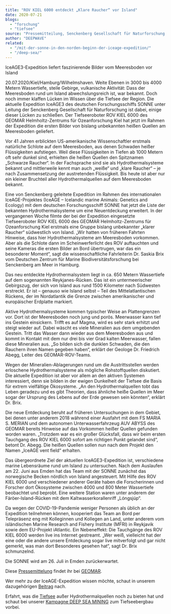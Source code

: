 ```yaml
---
title: "ROV KIEL 6000 entdeckt „Klare Raucher“ vor Island"
date: 2020-07-21
blogs: 
  - "forschung"
  - "tiefsee"
source: "Pressemitteilung, Senckenberg Gesellschaft für Naturforschung und GEOMAR, 20.07.2020"
author: "DEEPWAVE"
related: 
  - "/mit-der-sonne-in-den-norden-beginn-der-iceage-expedition/"
  - "/deep-sea/"
---
```


IceAGE3-Expedition liefert faszinierende Bilder vom Meeresboden vor Island

20.07.2020/Kiel/Hamburg/Wilhelmshaven. Weite Ebenen in 3000 bis 4000 Metern Wassertiefe, steile Gebirge, vulkanische Aktivität: Dass der Meeresboden rund um Island abwechslungsreich ist, war bekannt. Doch noch immer klaffen Lücken im Wissen über die Tiefsee der Region. Die aktuelle Expedition IceAGE3 des deutschen Forschungsschiffs SONNE unter Leitung der Senckenberg Gesellschaft für Naturforschung ist dabei, einige dieser Lücken zu schließen. Der Tiefseeroboter ROV KIEL 6000 des GEOMAR Helmholtz-Zentrums für Ozeanforschung Kiel hat jetzt im Rahmen der Expedition die ersten Bilder von bislang unbekannten heißen Quellen am Meeresboden geliefert.

Vor 41 Jahren erblickten US-amerikanische Wissenschaftler erstmals natürliche Schlote auf dem Meeresboden, aus denen Schwaden heißer Flüssigkeiten aufstiegen. Weil diese Flüssigkeiten in Tiefen ab 1000 Metern oft sehr dunkel sind, erhielten die heißen Quellen den Spitznamen „Schwarze Raucher“. In der Fachsprache sind sie als Hydrothermalsysteme bekannt und mittlerweile kennt man auch „weiße“ und „klare Raucher“ – je nach Zusammensetzung der austretenden Flüssigkeit. Bis heute ist aber nur ein kleiner Bruchteil aller Hydrothermalquellen auf dem Meeresboden bekannt.

Eine von Senckenberg geleitete Expedition im Rahmen des internationalen IceAGE-Projektes (IceAGE – Icelandic marine Animals: Genetics and Ecology) mit dem deutschen Forschungsschiff SONNE hat jetzt die Liste der bekannten Hydrothermalsysteme um eine Neuentdeckung erweitert. In der vergangenen Woche filmte der bei der Expedition eingesetzte Tiefseeroboter ROV KIEL 6000 des GEOMAR Helmholtz-Zentrums für Ozeanforschung Kiel erstmals eine Gruppe bislang unbekannter „klarer Raucher“ südwestlich von Island. „Wir hatten von früheren Fahrten Hinweise, dass hier Hydrothermalsysteme am Meeresboden vorkommen. Aber als die Schlote dann im Scheinwerferlicht des ROV auftauchten und seine Kameras die ersten Bilder an Bord übertrugen, war das ein besonderer Moment“, sagt die wissenschaftliche Fahrleiterin Dr. Saskia Brix vom Deutschen Zentrum für Marine Biodiversitätsforschung bei Senckenberg am Meer in Hamburg.

Das neu entdeckte Hydrothermalsystem liegt in ca. 650 Metern Wassertiefe auf dem sogenannten Reykjanes-Rücken. Das ist ein untermeerischer Gebirgszug, der sich von Island aus rund 1500 Kilometer nach Südwesten erstreckt. Er ist – genauso wie Island selbst – Teil des Mittelatlantischen Rückens, der im Nordatlantik die Grenze zwischen amerikanischer und europäischer Erdplatte markiert.

Aktive Hydrothermalsysteme kommen typischer Weise an Plattengrenzen vor. Dort ist der Meeresboden noch jung und porös. Meerwasser kann tief ins Gestein einsickern. Trifft es auf Magma, wird es sehr stark erhitzt und steigt wieder auf. Dabei wäscht es viele Mineralien aus dem umgebenden Gestein. Tritt das Wasser dann wieder aus dem Meeresboden aus und kommt in Kontakt mit dem nur drei bis vier Grad kalten Meerwasser, fallen diese Mineralien aus. „So bilden sich die dunklen Schwaden, die den Rauchern ihren Namen gegeben haben“, erklärt der Geologe Dr. Friedrich Abegg, Leiter des GEOMAR-ROV-Teams.

Wegen der Mineralien-Ablagerungen rund um die Austrittsstellen werden erloschene Hydrothermalsysteme als mögliche Rohstoffquellen diskutiert. Die aktuelle Expedition ist aber vor allem an den aktiven Systemen interessiert, denn sie bilden in der ewigen Dunkelheit der Tiefsee die Basis für extrem vielfältige Ökosysteme. „An den Hydrothermalquellen tobt das Leben geradezu und es gibt Theorien, dass ähnliche heiße Quellen im Meer sogar der Ursprung des Lebens auf der Erde gewesen sein könnten“, erklärt Dr. Brix.

Die neue Entdeckung beruht auf früheren Untersuchungen in dem Gebiet, bei denen unter anderem 2018 während einer Ausfahrt mit dem FS MARIA S. MERIAN und dem autonomen Unterwasserfahrzeug AUV ABYSS des GEOMAR bereits Hinweise auf das Vorkommen heißer Quellen gefunden worden waren. „Trotzdem war es ein großer Glücksfall, dass wir beim ersten Tauchgang des ROV KIEL 6000 sofort am richtigen Punkt gelandet sind“, betont Dr. Abegg. Die heißen Quellen sollen nun nach dem Projekt den Namen „IceAGE vent field“ erhalten.

Das übergeordnete Ziel der aktuellen IceAGE3-Expedition ist, verschiedene marine Lebensräume rund um Island zu untersuchen. Nach dem Auslaufen am 22. Juni aus Emden hat das Team mit der SONNE zunächst das norwegische Becken nördlich von Island angesteuert. Mit Hilfe des ROV KIEL 6000 und verschiedener anderer Geräte haben die Forscherinnen und Forscher dort Ökosysteme zwischen 4000 und 800 Meter Wassertiefe beobachtet und beprobt. Eine weitere Station waren unter anderem der Färöer-Island-Rücken mit dem Kaltwasserkorallenriff „Lóngsjúp“.

Da wegen der COVID-19-Pandemie weniger Personen als üblich an der Expedition teilnehmen können, kooperiert das Team an Bord per Telepräsenz eng mit Kolleginnen und Kollegen an Land, unter anderem vom isländischen Marine Research and Fishery Institute (MFRI) in Reykjavik sowie dem EU-Projekt iAtlantic. Ein Nebeneffekt: Die Tauchgänge des ROV KIEL 6000 werden live ins Internet gestreamt. „Wer weiß, vielleicht hat der eine oder die andere unsere Entdeckung sogar live mitverfolgt und gar nicht gemerkt, was man dort Besonderes gesehen hat“, sagt Dr. Brix schmunzelnd.

Die SONNE wird am 26. Juli in Emden zurückerwartet.

Diese [Pressemittelung](https://www.geomar.de/news/article/rov-kiel-6000-entdeckt-klare-raucher-vor-island?tx_news_pi1%5BactbackPid%5D=12123&tx_news_pi1%5BbackPid%5D=12123&cHash=4fd0b5935cbe0689db46532cf9cf5d2d) findet ihr bei [GEOMAR](https://www.geomar.de/).

Wer mehr zu der IceAGE-Expedition wissen möchte, schaut in unserem dazugehörigen [Beitrag](https://www.deepwave.org/mit-der-sonne-in-den-norden-beginn-der-iceage-expedition/) nach.

Erfahrt, was die [Tiefsee](https://www.deepwave.org/die-ozeane/die-tiefsee/) außer Hydrothermalquellen noch zu bieten hat und schaut bei unserer [Kampagne DEEP SEA MINING](https://www.deepwave.org/deep-sea/) zum Tiefseebergbau vorbei.
